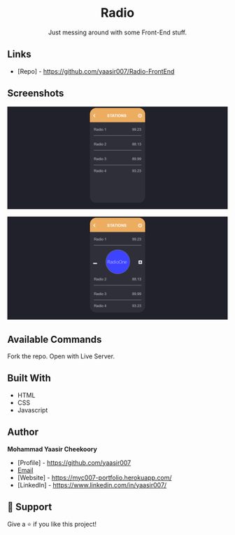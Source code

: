 <h1 align="center">Radio</h1>

<p align="center">
Just messing around with some Front-End stuff.
</p>

## Links

- [Repo] - https://github.com/yaasir007/Radio-FrontEnd

## Screenshots

![Home Page](/screenshots/homepage1.png "Home Page")

![Home Page](/screenshots/homepage2.png "Home Page")

## Available Commands
Fork the repo.
Open with Live Server.

## Built With
- HTML
- CSS
- Javascript

## Author
**Mohammad Yaasir Cheekoory**

- [Profile] - https://github.com/yaasir007
- [Email](mailto:yaasir1997@gmail.com?subject=Hi "Hi!")
- [Website] - https://myc007-portfolio.herokuapp.com/
- [LinkedIn] - https://www.linkedin.com/in/yaasir007/


## 🤝 Support
Give a ⭐️ if you like this project!
